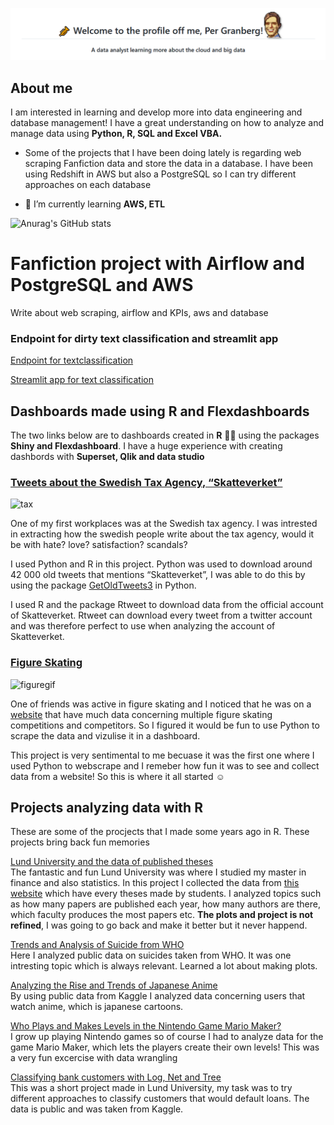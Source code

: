 

<!--
<h1 align="center">🎺 Welcome to the profile of me, Per Granberg! 🌞 
<h3 align="center">A data analyst learning more about the cloud and big data</h3>
</h1>
-->

![title](titleimage.png)

## About me

I am interested in learning and develop more into data engineering and database management! I have a great understanding on how to analyze and manage data using **Python, R, SQL and Excel VBA.**


- Some of the projects that I have been doing lately is regarding web scraping Fanfiction data and store the data in a database. I have been using Redshift in AWS but also a PostgreSQL so I can try different approaches on each database


- 🌱 I’m currently learning **AWS, ETL**


![Anurag's GitHub stats](https://github-readme-stats.vercel.app/api?username=pergran1&show_icons=true&theme=radical)


# Fanfiction project with Airflow and PostgreSQL and AWS

Write about web scraping, airflow and KPIs, aws and database

### Endpoint for dirty text classification and streamlit app

[Endpoint for textclassification](https://dirty-text-classification.herokuapp.com/docs#/)

[Streamlit app for text classification](https://pergran1-streamlit-app-for-text-classification-app-8asu6b.streamlitapp.com/)

## Dashboards made using R and Flexdashboards

The two links below are to dashboards created in **R** 👨‍💻 using the packages **Shiny and Flexdashboard**. I have a huge experience with creating dashbords with **Superset, Qlik and data studio**

### [Tweets about the Swedish Tax Agency, “Skatteverket”](https://pergranberg.shinyapps.io/skvtwitter1/)
![tax](skvtweets.gif)

One of my first workplaces was at the Swedish tax agency. I was intrested in extracting how the swedish people write about the tax agency, would it be with hate? love? satisfaction? scandals? 

I used Python and R in this project. Python was used to download around 42 000 old tweets that mentions “Skatteverket”, I was able to do this by using the package [GetOldTweets3](https://pypi.org/project/GetOldTweets3/) in Python.

I used R and the package Rtweet to download data from the official account of Skatteverket. Rtweet can download every tweet from a twitter account and was therefore perfect to use when analyzing the account of Skatteverket.

### [Figure Skating](https://pergranberg.shinyapps.io/testarskate/)
![figuregif](skatinggif.gif)

One of friends was active in figure skating and I noticed that he was on a [website](http://www.rinkresults.com/list-skaters) that have much data concerning multiple figure skating competitions and competitors. So I figured it would be fun to use Python to scrape the data and vizulise it in a dashboard. 

This project is very sentimental to me becuase it was the first one where I used Python to webscrape and I remeber how fun it was to see and collect data from a website! So this is where it all started ☺️


## Projects analyzing data with **R**
These are some of the procjects that I made some years ago in R. These projects bring back fun memories 

[Lund University and the data of published theses](https://pergranberg.netlify.app/post/lund/)<br> 
The fantastic and fun Lund University was where I studied my master in finance and also statistics. In this project I collected the data from [this website](https://lup.lub.lu.se/student-papers/search/student-papers/search/publication?limit=10&sort=year.desc) which have every theses made by students. I analyzed topics such as how many papers are published each year, how many authors are there, which faculty produces the most papers etc. **The plots and project is not refined**, I was going to go back and make it better but it never happend.


[Trends and Analysis of Suicide from WHO](https://pergranberg.netlify.app/post/suicidedata/) <br>
Here I analyzed public data on suicides taken from WHO. It was one intresting topic which is always relevant. Learned a lot about making plots. 

[Analyzing the Rise and Trends of Japanese Anime](https://pergranberg.netlify.app/post/anime/) <br>
By using public data from Kaggle I analyzed data concerning users that watch anime, which is japanese cartoons. 

[Who Plays and Makes Levels in the Nintendo Game Mario Maker?](https://pergranberg.netlify.app/post/mario-maker-analysis/) <br>
I grow up playing Nintendo games so of course I had to analyze data for the game Mario Maker, which lets the players create their own levels! This was a very fun excercise with data wrangling

[Classifying bank customers with Log, Net and Tree](https://pergranberg.netlify.app/post/bankmarketing/) <br>
This was a short project made in Lund University, my task was to try different approaches to classify customers that would default loans. The data is public and was taken from Kaggle. 
